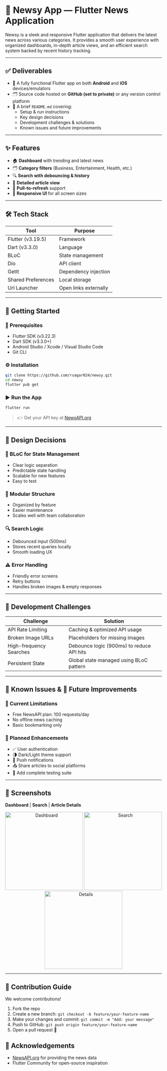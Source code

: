# 📰 Newsy App — Flutter News Application

Newsy is a sleek and responsive Flutter application that delivers the latest news across various categories. It provides a smooth user experience with organized dashboards, in-depth article views, and an efficient search system backed by recent history tracking.

---

## ✅ Deliverables

- 📱 A fully functional Flutter app on both **Android** and **iOS** devices/emulators
- 🗂️ Source code hosted on **GitHub (set to private)** or any version control platform
- 📄 A brief `README.md` covering:
    - Setup & run instructions
    - Key design decisions
    - Development challenges & solutions
    - Known issues and future improvements

---

## ✨ Features

- 🏠 **Dashboard** with trending and latest news
- 🗂️ **Category filters** (Business, Entertainment, Health, etc.)
- 🔍 **Search with debouncing & history**
- 📰 **Detailed article view**
- 🔄 **Pull-to-refresh** support
- 📱 **Responsive UI** for all screen sizes

---

## 🛠️ Tech Stack

| Tool                | Purpose                    |
|---------------------|----------------------------|
| Flutter (v3.19.5)   | Framework                  |
| Dart (v3.3.0)       | Language                   |
| BLoC                | State management           |
| Dio                 | API client                 |
| GetIt               | Dependency injection       |
| Shared Preferences  | Local storage              |
| Url Launcher        | Open links externally      |

---

## 🚀 Getting Started

### 🔧 Prerequisites

- Flutter SDK (v3.22.3)
- Dart SDK (v3.3.0+)
- Android Studio / Xcode / Visual Studio Code
- Git CLI

### ⚙️ Installation

```bash
git clone https://github.com/rsagar024/newsy.git
cd newsy
flutter pub get
```

### ▶️ Run the App

```bash
flutter run
```

> 👉 Get your API key at [NewsAPI.org](https://newsapi.org)

---

## 🧠 Design Decisions

### 🔄 BLoC for State Management

- Clear logic separation
- Predictable state handling
- Scalable for new features
- Easy to test

### 🧱 Modular Structure

- Organized by feature
- Easier maintenance
- Scales well with team collaboration

### 🔍 Search Logic

- Debounced input (500ms)
- Stores recent queries locally
- Smooth loading UX

### ⚠️ Error Handling

- Friendly error screens
- Retry buttons
- Handles broken images & empty responses

---

## 🧩 Development Challenges

| Challenge               | Solution                                           |
|-------------------------|----------------------------------------------------|
| API Rate Limiting       | Caching & optimized API usage                      |
| Broken Image URLs       | Placeholders for missing images                    |
| High-frequency Searches | Debounce logic (900ms) to reduce API hits         |
| Persistent State        | Global state managed using BLoC pattern            |

---

## 🐞 Known Issues & 🔧 Future Improvements

### 🚧 Current Limitations

- Free NewsAPI plan: 100 requests/day
- No offline news caching
- Basic bookmarking only

### 📌 Planned Enhancements

- ✅ User authentication
- 🌗 Dark/Light theme support
- 🔔 Push notifications
- 📤 Share articles to social platforms
- 🧪 Add complete testing suite

---

## 📸 Screenshots
 
**Dashboard** | **Search** | **Article Details**
<p align="center">
    <img src="screenshots/dashboard.jpeg" alt="Dashboard" width="250"/>
    <img src="screenshots/search.jpeg" alt="Search" width="250"/>
    <img src="screenshots/details.jpeg" alt="Details" width="250"/>
</p>

---

## 🤝 Contribution Guide

We welcome contributions!

1. Fork the repo
2. Create a new branch: `git checkout -b feature/your-feature-name`
3. Make your changes and commit: `git commit -m "Add: your message"`
4. Push to GitHub: `git push origin feature/your-feature-name`
5. Open a pull request 🚀

## 🙏 Acknowledgements

- [NewsAPI.org](https://newsapi.org) for providing the news data
- Flutter Community for open-source inspiration
